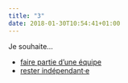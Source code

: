 ```yaml
---
title: "3"
date: 2018-01-30T10:54:41+01:00
---
```


Je souhaite…

- [faire partie d’une équipe](1/)
- [rester indépendant·e](2/)
